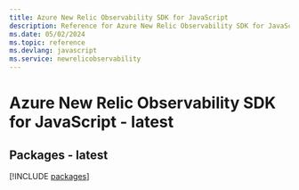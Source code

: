 ```yaml
---
title: Azure New Relic Observability SDK for JavaScript
description: Reference for Azure New Relic Observability SDK for JavaScript
ms.date: 05/02/2024
ms.topic: reference
ms.devlang: javascript
ms.service: newrelicobservability
---
```

# Azure New Relic Observability SDK for JavaScript - latest
## Packages - latest
[!INCLUDE [packages](new-relic-observability-index.md)]